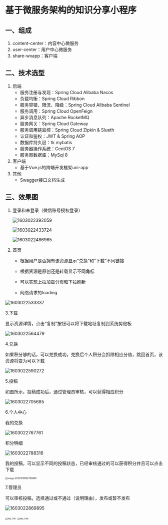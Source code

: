# 基于微服务架构的知识分享小程序



## 一、组成

1. content-center：内容中心微服务
2. user-center：用户中心微服务
3. share-wxapp：客户端

## 二、技术选型

1. 后端
   - 服务注册与发现：Spring Cloud Alibaba Nacos
   - 负载均衡：Spring Cloud Ribbon
   - 服务容错、限流、降级：Spring Cloud Alibaba Sentinel
   - 服务调用：Spring Cloud OpenFeign
   - 异步消息队列：Apache RocketMQ
   - 服务网关：Spring Cloud Gateway
   - 服务调用链监控：Spring Cloud Zipkin & Slueth
   - 认证和鉴权：JWT & Spring AOP
   - 数据库持久层：tk mybatis
   - 服务器操作系统：CentOS 7
   - 服务器数据库：MySql 8
2. 客户端
   - 基于Vue.js的跨端开发框架uni-app
3. 其他
   - Swagger接口文档生成

## 三、效果图

1. 登录和未登录（微信账号授权登录）

   ![1603022392059](C:\Users\anbao\AppData\Roaming\Typora\typora-user-images\1603022392059.png)

   

   ![1603022433724](C:\Users\anbao\AppData\Roaming\Typora\typora-user-images\1603022433724.png)

   ![1603022486965](C:\Users\anbao\AppData\Roaming\Typora\typora-user-images\1603022486965.png)

   

   

   

2. 首页

   - 根据用户是否拥有该资源显示“兑换”和“下载”不同链接

   - 根据资源是原创还是转载显示不同角标

   - 可以实现上拉加载分页和下拉刷新

   - 网络请求的loading

     

![1603022533337](C:\Users\anbao\AppData\Roaming\Typora\typora-user-images\1603022533337.png)



3.下载

显示资源详情，点击“复制”按钮可以将下载地址复制到系统剪贴板

![1603022564479](C:\Users\anbao\AppData\Roaming\Typora\typora-user-images\1603022564479.png)

4.兑换

如果积分够的话，可以兑换成功，兑换后个人积分会扣除相应分值，跳回首页，该资源将变为可以下载

![1603022590272](C:\Users\anbao\AppData\Roaming\Typora\typora-user-images\1603022590272.png)

5.投稿

如图所示，投稿成功后，通过管理员审核，可以获得相应积分

![1603022705685](C:\Users\anbao\AppData\Roaming\Typora\typora-user-images\1603022705685.png)



6.个人中心

我的兑换

![1603022767761](C:\Users\anbao\AppData\Roaming\Typora\typora-user-images\1603022767761.png)

积分明细

![1603022788316](C:\Users\anbao\AppData\Roaming\Typora\typora-user-images\1603022788316.png)

我的投稿，可以显示不同的投稿状态，已经审核通过的可以获得积分并且可以点击下载

<img src="https://pic-go-test.oss-cn-hangzhou.aliyuncs.com/md/20201018163336.png" alt="image-20201018162709990" style="zoom:50%;margin-left:0;" />

7.管理员

可以审核投稿，选择通过或不通过（说明理由），发布或暂不发布



![1603022869895](C:\Users\anbao\AppData\Roaming\Typora\typora-user-images\1603022869895.png)

<img src="https://pic-go-test.oss-cn-hangzhou.aliyuncs.com/md/20201018164552.PNG" alt="IMG_7187" style="zoom: 44%;margin-left:0; " />

<img src="https://pic-go-test.oss-cn-hangzhou.aliyuncs.com/md/20201018164347.PNG" alt="IMG_7188" style="zoom: 44%; margin-left:0;" />
